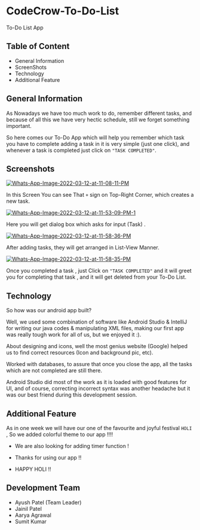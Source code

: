 # CodeCrow-To-Do-List
To-Do List App
## Table of Content
* General Information
* ScreenShots
* Technology
* Additional Feature

## General Information

As Nowadays we have too much work to do, remember different tasks, and because of all this we have very hectic schedule, still we forget something important.

So here comes our To-Do App which will help you remember which task you have to complete adding a task in it is very simple (just one click), and whenever a task is completed just click on ```"TASK COMPLETED"```.

## Screenshots 

<a href="https://ibb.co/4scZYCM"><img src="https://i.ibb.co/PTRZ9J4/Whats-App-Image-2022-03-12-at-11-08-11-PM.jpg" alt="Whats-App-Image-2022-03-12-at-11-08-11-PM" border="0"></a>

In this Screen You can see That ```+``` sign on Top-Right Corner, which creates a new task.

<a href="https://ibb.co/80xWXKG"><img src="https://i.ibb.co/9N4FG8B/Whats-App-Image-2022-03-12-at-11-53-09-PM-1.jpg" alt="Whats-App-Image-2022-03-12-at-11-53-09-PM-1" border="0"></a>

Here you will get dialog box which asks for input (Task) .

<a href="https://ibb.co/nPXscJR"><img src="https://i.ibb.co/cYWcFnx/Whats-App-Image-2022-03-12-at-11-58-36-PM.jpg" alt="Whats-App-Image-2022-03-12-at-11-58-36-PM" border="0"></a>

After adding tasks, they will get arranged in List-View Manner. 

<a href="https://ibb.co/bFLR1Gh"><img src="https://i.ibb.co/cwtXJs5/Whats-App-Image-2022-03-12-at-11-58-35-PM.jpg" alt="Whats-App-Image-2022-03-12-at-11-58-35-PM" border="0"></a>

Once you completed a task , just Click on ```"TASK COMPLETED"``` and it will greet you for completing that task , and it will get deleted from your To-Do List.




## Technology

So how was our android app built?

Well, we used some combination of software like Android Studio & IntelliJ for writing our java codes & manipulating XML files, making our first app was really tough work for all of us, but we enjoyed it :).

About designing and icons, well the most genius website (Google) helped us to find correct resources (Icon and background pic, etc).

Worked with databases, to assure that once you close the app, all the tasks which are not completed are still there.

Android Studio did most of the work as it is loaded with good features for UI, and of course, correcting incorrect syntax was another headache but it was our best friend during this development session.

## Additional Feature

As in one week we will have our one of the favourite and joyful festival ```HOLI``` , So we added colorful theme to our app !!!!



- We are also looking for adding timer function !

- Thanks for using our app !!

- HAPPY HOLI !!


## Development Team

- Ayush Patel (Team Leader)
- Jainil Patel
- Aarya Agrawal
- Sumit Kumar

